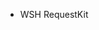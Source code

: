 * WSH RequestKit

<job>
<script language="JScript" src="wsf-request-toolkit.js"></script>
<script language="JScript">
var credential = RequestKit.getJson('https://example.com/get-credential');
var ie = new RequestKit.IE();
ie.navigate('http://example.com/login');
ie.login(credential.data.user_id, credential.data.password);
</script>
</job>
